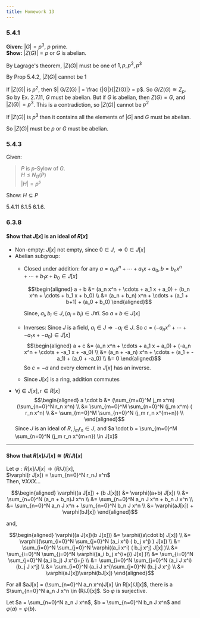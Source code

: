 ```yaml
---
title: Homework 13
---
```


### 5.4.1

**Given:** $|G| = p^3$, $p$ prime.  
**Show:** $|Z(G)| = p$ or $G$ is abelian.  

By Lagrage's theorem, $|Z(G)|$ must be one of $1, p, p^2, p^3$

By Prop 5.4.2, $|Z(G)|$ cannot be $1$

If $|Z(G)|$ is $p^2$, then $| G/Z(G) | = \frac {|G|}{|Z(G)|} = p$. So $G/Z(G)
\cong Z_p$. So by Ex. 2.7.11, $G$ must be abelian. But if $G$ is
abelian, then $Z(G) = G$, and $|Z(G)| = p^3$. This is a contradiction, so
$|Z(G)|$ cannot be $p^2$

If $|Z(G)|$ is $p^3$ then it contains all the elements of $|G|$ and $G$ must be
abelian.

So $|Z(G)|$ must be $p$ or $G$ must be abelian.

### 5.4.3

Given:
> $P$ is $p$-Sylow of $G$.  
> $H \le N_G(P)$  
> $|H| = p^s$

Show: $H \subseteq P$ 

5.4.11
6.1.5
6.1.6.
### 6.3.8

#### Show that $J[x]$ is an ideal of $R[x]$

* Non-empty: $J[x]$ not empty, since $0 \in J, \Rightarrow 0 \in J[x]$
* Abelian subgroup:
    - Closed under addition:
      for any $a = a_n x^n + \cdots + a_1 x + a_0, b = b_n x^n + \cdots + b_1 x + b_0 \in  J[x]$

      $$\begin{aligned}
          a + b &= (a_n x^n + \cdots + a_1 x + a_0) + (b_n x^n + \cdots + b_1 x + b_0) \\
                &= (a_n + b_n) x^n + \cdots + (a_1 + b+1) + (a_0 + b_0)
      \end{aligned}$$
      
      Since, $a_i, b_i \in J, (a_i + b_i) \in J \forall i$. So $a + b \in J[x]$
    - Inverses: Since $J$ is a field, $a_i \in J \Rightarrow -a_i \in J$. So $c = (-a_n x^n + \cdots + -a_1 x + -a_0) \in J[x]$
      $$\begin{aligned}
          a + c &= (a_n x^n + \cdots + a_1 x + a_0) + (-a_n x^n + \cdots + -a_1 x + -a_0) \\
                &= (a_n + -a_n) x^n + \cdots + (a_1 + -a_1) + (a_0 + -a_0) \\
                &= 0
      \end{aligned}$$
      So $c = -a$ and every element in $J[x]$ has an inverse.
    - Since $J[x]$ is a ring, addition commutes
* $\forall j \in J[x], r \in R[x]$
  $$\begin{aligned}
      a \cdot b &= (\sum_{m=0}^M j_m x^m) (\sum_{n=0}^N r_n x^n) \\
                &= \sum_{m=0}^M \sum_{n=0}^N (j_m x^m) ( r_n x^n) \\
                &= \sum_{m=0}^M \sum_{n=0}^N (j_m r_n x^{m+n}) \\
  \end{aligned}$$
  Since $J$ is an ideal of $R$, $j_m r_n \in J$, and $a \cdot b = \sum_{m=0}^M \sum_{n=0}^N (j_m r_n x^{m+n}) \in J[x]$

---
#### Show that $R[x]/J[x] \cong (R/J)[x]$

Let $\varphi: R[x]/J[x] \to (R/J)[x]$,  
$\varphi(r J[x]) = \sum_{n=0}^N r_nJ x^n$  
Then, $\forall XXX$...

$$\begin{aligned}
\varphi((a J[x]) + (b J[x])) &= \varphi((a+b) J[x]) \\
                             &= \sum_{n=0}^N (a_n + b_n)J x^n  \\
                             &= \sum_{n=0}^N a_n J x^n + b_n J x^n \\
                             &= \sum_{n=0}^N a_n J x^n + \sum_{n=0}^N b_n J x^n  \\
                             &= \varphi(aJ[x]) + \varphi(bJ[x])
\end{aligned}$$

and,

$$\begin{aligned}
\varphi((a J[x])(b J[x])) &= \varphi((a\cdot b) J[x]) \\
                          &= \varphi((\sum_{i=0}^N \sum_{j=0}^N (a_i x^i) ( b_j x^j) ) J[x]) \\
                          &= \sum_{i=0}^N \sum_{j=0}^N \varphi((a_i x^i) ( b_j x^j) J[x] )\\
                          &= \sum_{i=0}^N \sum_{j=0}^N \varphi((a_i b_j x^{i+j}) J[x] )\\
                          &= \sum_{i=0}^N \sum_{j=0}^N (a_i b_j) J x^{i+j} \\
                          &= \sum_{i=0}^N \sum_{j=0}^N (a_i J x^i)(b_j J x^j) \\
                          &= \sum_{i=0}^N (a_i J x^i)\sum_{j=0}^N (b_j J x^j) \\
                          &= \varphi(aJ[x])\varphi(bJ[x])
\end{aligned}$$

For all $aJ[x] = (\sum_{n=0}^N a_n x^n)J[x] \in R[x]/J[x]$, there is a $\sum_{n=0}^N a_n J x^n \in (R/J)[x]$. So $\varphi$ is surjective.

Let $a = \sum_{n=0}^N a_n J x^n$, $b = \sum_{n=0}^N b_n J x^n$ and $\varphi(a) =
\varphi(b)$.
